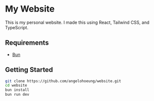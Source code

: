 # My Website

This is my personal website. I made this using React, Tailwind CSS, and TypeScript.

## Requirements

- [Bun](https://bun.sh/)

## Getting Started

```bash
git clone https://github.com/angelohoeung/website.git
cd website
bun install
bun run dev
```
